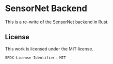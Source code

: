 # SensorNet Backend

This is a re-write of the SensorNet backend in Rust.

## License

This work is licensed under the MIT license.

`SPDX-License-Identifier: MIT`